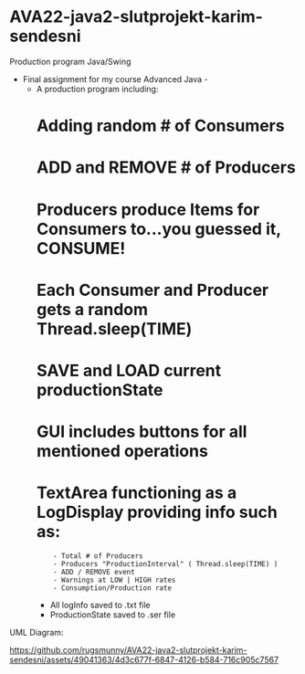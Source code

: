 # AVA22-java2-slutprojekt-karim-sendesni
Production program Java/Swing

- Final assignment for my course Advanced Java -
  - A production program including:
      # Adding random # of Consumers
      # ADD and REMOVE # of Producers
      # Producers produce Items for Consumers to...you guessed it, CONSUME!
      # Each Consumer and Producer gets a random Thread.sleep(TIME)
      # SAVE and LOAD current productionState
      # GUI includes buttons for all mentioned operations
      # TextArea functioning as a LogDisplay providing info such as:
            - Total # of Producers
            - Producers "ProductionInterval" ( Thread.sleep(TIME) )
            - ADD / REMOVE event
            - Warnings at LOW | HIGH rates
            - Consumption/Production rate
    - All logInfo saved to .txt file
    - ProductionState saved to .ser file
 
UML Diagram:

https://github.com/rugsmunny/AVA22-java2-slutprojekt-karim-sendesni/assets/49041363/4d3c677f-6847-4126-b584-716c905c7567

